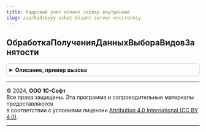 ```yaml
---
title: Кадровый учет клиент сервер внутренний
slug: zup/kadrovyy-uchet-klient-server-vnutrenniy
---
```



## ОбработкаПолученияДанныхВыбораВидовЗанятости
<details style="margin: 1em 0; padding: 0.5em; border: 1px solid #ccc; border-radius: 6px;">

<summary style="font-weight: bold; cursor: pointer;">Описание, пример вызова</summary>

```bsl

// см. КадровыйУчетКлиентСервер.ОбработкаПолученияДанныхВыбораВидовЗанятости
//
Процедура ОбработкаПолученияДанныхВыбораВидовЗанятости(ДанныеВыбора, Параметры, СтандартнаяОбработка) Экспорт
```

Пример вызова
```bsl
КадровыйУчетКлиентСерверВнутренний.ОбработкаПолученияДанныхВыбораВидовЗанятости(ДанныеВыбора, Параметры, СтандартнаяОбработка) 
```
</details>

---

© 2024, **ООО 1С-Софт**  
Все права защищены. Эта программа и сопроводительные материалы предоставляются  
в соответствии с условиями лицензии [Attribution 4.0 International (CC BY 4.0)](https://creativecommons.org/licenses/by/4.0/legalcode).

---
